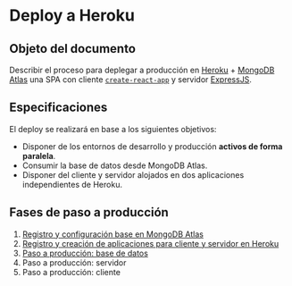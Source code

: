 # Deploy a Heroku

## Objeto del documento

Describir el proceso para deplegar a producción en [Heroku](https://www.heroku.com/) + [MongoDB Atlas](https://www.mongodb.com/cloud/atlas) una SPA con cliente [`create-react-app`](https://create-react-app.dev/docs/getting-started/) y servidor [ExpressJS](https://expressjs.com/).

## Especificaciones

El deploy se realizará en base a los siguientes objetivos:

- Disponer de los entornos de desarrollo y producción **activos de forma paralela**.
- Consumir la base de datos desde MongoDB Atlas.
- Disponer del cliente y servidor alojados en dos aplicaciones independientes de Heroku.


## Fases de paso a producción

1. [Registro y configuración base en MongoDB Atlas](https://github.com/german-alvarez-dev/deploy-react-express-app/blob/main/stage1.md)
2. [Registro y creación de aplicaciones para cliente y servidor en Heroku](https://github.com/german-alvarez-dev/deploy-react-express-app/blob/main/stage2.md)
3. [Paso a producción: base de datos](https://github.com/german-alvarez-dev/deploy-react-express-app/blob/main/stage3.md)
4. Paso a producción: servidor
5. Paso a producción: cliente
